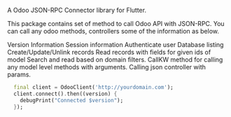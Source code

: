 A Odoo JSON-RPC Connector library for Flutter.

This package contains set of method to call Odoo API with JSON-RPC. You can call any odoo methods, controllers some of the information as below.

Version Information
Session information
Authenticate user
Database listing
Create/Update/Unlink records
Read records with fields for given ids of model
Search and read based on domain filters.
CallKW method for calling any model level methods with arguments.
Calling json controller with params.

```dart
  final client = OdooClient('http://yourdomain.com');
  client.connect().then((version) {
    debugPrint("Connected $version");
  });
```
